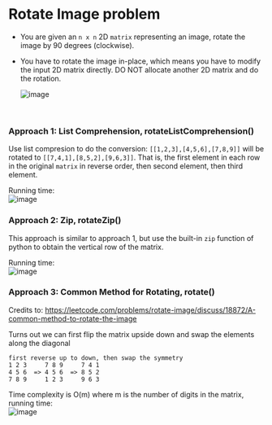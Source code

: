 # Rotate Image problem
* You are given an `n x n` 2D `matrix` representing an image, rotate the image by 90 degrees (clockwise).
* You have to rotate the image in-place, which means you have to modify the input 2D matrix directly. DO NOT allocate another 2D matrix and do the rotation.

  ![image](https://user-images.githubusercontent.com/25105806/125137755-2ee57900-e0c2-11eb-83b2-ac03ffc25329.png)


<br />

### Approach 1: List Comprehension, rotateListComprehension()
Use list compresion to do the conversion: `[[1,2,3],[4,5,6],[7,8,9]]` will be rotated to `[[7,4,1],[8,5,2],[9,6,3]]`. That is, the first element in each row in the original `matrix` in reverse order, then second element, then third element.

Running time:\
![image](https://user-images.githubusercontent.com/25105806/125138371-643e9680-e0c3-11eb-8620-33fa35c67aca.png)





### Approach 2: Zip, rotateZip()
This approach is similar to approach 1, but use the built-in `zip` function of python to obtain the vertical row of the matrix.

Running time:\
![image](https://user-images.githubusercontent.com/25105806/125138405-6dc7fe80-e0c3-11eb-9710-1b3722c1c11d.png)


### Approach 3: Common Method for Rotating, rotate()
Credits to: https://leetcode.com/problems/rotate-image/discuss/18872/A-common-method-to-rotate-the-image

Turns out we can first flip the matrix upside down and swap the elements along the diagonal
```
first reverse up to down, then swap the symmetry 
1 2 3     7 8 9     7 4 1
4 5 6  => 4 5 6  => 8 5 2
7 8 9     1 2 3     9 6 3
```
Time complexity is O(m) where m is the number of digits in the matrix, running time:\
![image](https://user-images.githubusercontent.com/25105806/125138419-74567600-e0c3-11eb-8aeb-d18b0e47a180.png)




